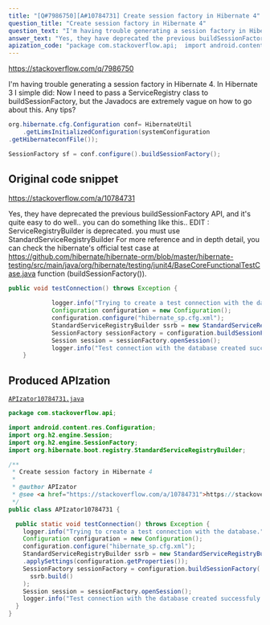 ```yaml
---
title: "[Q#7986750][A#10784731] Create session factory in Hibernate 4"
question_title: "Create session factory in Hibernate 4"
question_text: "I'm having trouble generating a session factory in Hibernate 4. In Hibernate 3 I simple did: Now I need to pass a ServiceRegistry class to buildSessionFactory, but the Javadocs are extremely vague on how to go about this. Any tips?"
answer_text: "Yes, they have deprecated the previous buildSessionFactory API, and it's quite easy to do well.. you can do something like this.. EDIT : ServiceRegistryBuilder is deprecated. you must use StandardServiceRegistryBuilder For more reference and in depth detail, you can check the hibernate's official test case at https://github.com/hibernate/hibernate-orm/blob/master/hibernate-testing/src/main/java/org/hibernate/testing/junit4/BaseCoreFunctionalTestCase.java function (buildSessionFactory())."
apization_code: "package com.stackoverflow.api;  import android.content.res.Configuration; import org.h2.engine.Session; import org.h2.engine.SessionFactory; import org.hibernate.boot.registry.StandardServiceRegistryBuilder;  /**  * Create session factory in Hibernate 4  *  * @author APIzator  * @see <a href=\"https://stackoverflow.com/a/10784731\">https://stackoverflow.com/a/10784731</a>  */ public class APIzator10784731 {    public static void testConnection() throws Exception {     logger.info(\"Trying to create a test connection with the database.\");     Configuration configuration = new Configuration();     configuration.configure(\"hibernate_sp.cfg.xml\");     StandardServiceRegistryBuilder ssrb = new StandardServiceRegistryBuilder()     .applySettings(configuration.getProperties());     SessionFactory sessionFactory = configuration.buildSessionFactory(       ssrb.build()     );     Session session = sessionFactory.openSession();     logger.info(\"Test connection with the database created successfuly.\");   } }"
---
```


https://stackoverflow.com/q/7986750

I&#x27;m having trouble generating a session factory in Hibernate 4. In Hibernate 3 I simple did:
Now I need to pass a ServiceRegistry class to buildSessionFactory, but the Javadocs are extremely vague on how to go about this. Any tips?


```java
org.hibernate.cfg.Configuration conf= HibernateUtil
    .getLimsInitializedConfiguration(systemConfiguration
.getHibernateconfFile());

SessionFactory sf = conf.configure().buildSessionFactory();
```


## Original code snippet

https://stackoverflow.com/a/10784731

Yes, they have deprecated the previous buildSessionFactory API, and it&#x27;s quite easy to do well.. you can do something like this..
EDIT : ServiceRegistryBuilder is deprecated. you must use StandardServiceRegistryBuilder
For more reference and in depth detail, you can check the hibernate&#x27;s official test case at https://github.com/hibernate/hibernate-orm/blob/master/hibernate-testing/src/main/java/org/hibernate/testing/junit4/BaseCoreFunctionalTestCase.java function (buildSessionFactory()).

```java
public void testConnection() throws Exception {

            logger.info("Trying to create a test connection with the database.");
            Configuration configuration = new Configuration();
            configuration.configure("hibernate_sp.cfg.xml");
            StandardServiceRegistryBuilder ssrb = new StandardServiceRegistryBuilder().applySettings(configuration.getProperties());
            SessionFactory sessionFactory = configuration.buildSessionFactory(ssrb.build());
            Session session = sessionFactory.openSession();
            logger.info("Test connection with the database created successfuly.");
    }
```

## Produced APIzation

[`APIzator10784731.java`](https://github.com/pasqualesalza/apization-temp-data/raw/master/apizations/java/APIzator10784731.java)

```java
package com.stackoverflow.api;

import android.content.res.Configuration;
import org.h2.engine.Session;
import org.h2.engine.SessionFactory;
import org.hibernate.boot.registry.StandardServiceRegistryBuilder;

/**
 * Create session factory in Hibernate 4
 *
 * @author APIzator
 * @see <a href="https://stackoverflow.com/a/10784731">https://stackoverflow.com/a/10784731</a>
 */
public class APIzator10784731 {

  public static void testConnection() throws Exception {
    logger.info("Trying to create a test connection with the database.");
    Configuration configuration = new Configuration();
    configuration.configure("hibernate_sp.cfg.xml");
    StandardServiceRegistryBuilder ssrb = new StandardServiceRegistryBuilder()
    .applySettings(configuration.getProperties());
    SessionFactory sessionFactory = configuration.buildSessionFactory(
      ssrb.build()
    );
    Session session = sessionFactory.openSession();
    logger.info("Test connection with the database created successfuly.");
  }
}

```